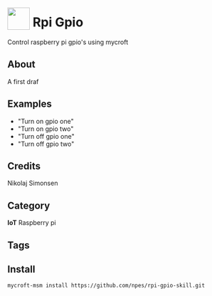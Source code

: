 # <img src="https://raw.githack.com/FortAwesome/Font-Awesome/master/svgs/solid/robot.svg" card_color="#273752" width="50" height="50" style="vertical-align:bottom"/> Rpi Gpio
Control raspberry pi gpio's using mycroft

## About
A first draf

## Examples
* "Turn on gpio one"
* "Turn on gpio two"
* "Turn off gpio one"
* "Turn off gpio two"

## Credits
Nikolaj Simonsen

## Category
**IoT**
Raspberry pi

## Tags

## Install

`mycroft-msm install https://github.com/npes/rpi-gpio-skill.git`
